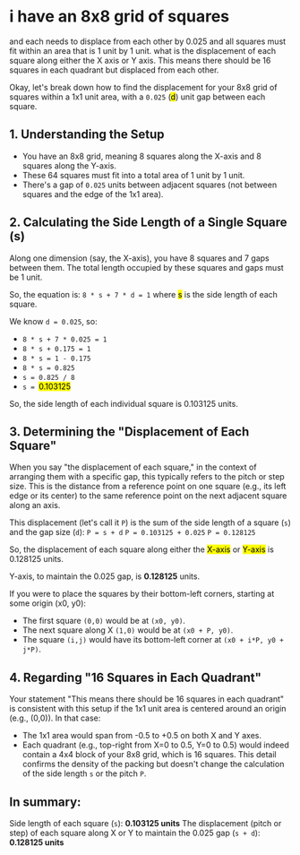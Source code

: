 # i have an 8x8 grid of squares

and each needs to displace from each other by 0.025 and all squares must fit within an area that is 1 unit by 1 unit. what is the displacement of each square along either the X axis or Y axis. This means there should be 16 squares in each quadrant but displaced from each other.

Okay, let's break down how to find the displacement for your 8x8 grid of squares within a 1x1 unit area, with a `0.025` (<mark>d</mark>) unit gap between each square.

## 1. Understanding the Setup

- You have an 8x8 grid, meaning 8 squares along the X-axis and 8 squares along the Y-axis.
- These 64 squares must fit into a total area of 1 unit by 1 unit.
- There's a gap of `0.025` units between adjacent squares (not between squares and the edge of the 1x1 area).

## 2. Calculating the Side Length of a Single Square (s)

Along one dimension (say, the X-axis), you have 8 squares and 7 gaps between them. The total length occupied by these squares and gaps must be 1 unit.

So, the equation is: `8 * s + 7 * d = 1` where <mark>s</mark> is the side length of each square.

We know `d = 0.025`, so: 
- `8 * s + 7 * 0.025 = 1`
- `8 * s + 0.175 = 1`
- `8 * s = 1 - 0.175`
- `8 * s = 0.825`
- `s = 0.825 / 8`
- `s = `<mark>0.103125</mark>

So, the side length of each individual square is 0.103125 units.

## 3. Determining the "Displacement of Each Square"

When you say "the displacement of each square," in the context of arranging them with a specific gap, this typically refers to the pitch or step size. This is the distance from a reference point on one square (e.g., its left edge or its center) to the same reference point on the next adjacent square along an axis.

This displacement (let's call it `P`) is the sum of the side length of a square (`s`) and the gap size (`d`): `P = s + d` `P = 0.103125 + 0.025` `P = 0.128125`

So, the displacement of each square along either the <mark>X-axis</mark> or <mark>Y-axis</mark> is 0.128125 units.

Y-axis, to maintain the 0.025 gap, is **0.128125** units.

If you were to place the squares by their bottom-left corners, starting at some origin (x0, y0):

- The first square `(0,0)` would be at `(x0, y0)`.
- The next square along X `(1,0)` would be at `(x0 + P, y0)`.
- The square `(i,j)` would have its bottom-left corner at `(x0 + i*P, y0 + j*P)`.

## 4. Regarding "16 Squares in Each Quadrant"

Your statement "This means there should be 16 squares in each quadrant" is consistent with this setup if the 1x1 unit area is centered around an origin (e.g., (0,0)). In that case:

- The 1x1 area would span from -0.5 to +0.5 on both X and Y axes.
- Each quadrant (e.g., top-right from X=0 to 0.5, Y=0 to 0.5) would indeed contain a 4x4 block of your 8x8 grid, which is 16 squares. This detail confirms the density of the packing but doesn't change the calculation of the side length `s` or the pitch `P`.

## In summary:

Side length of each square (`s`): **0.103125 units**
The displacement (pitch or step) of each square along X or Y to maintain the 0.025 gap (`s + d`): **0.128125 units**